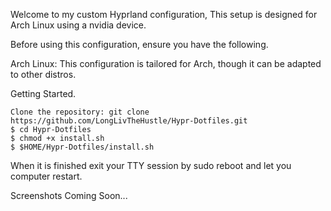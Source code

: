 
Welcome to my custom Hyprland configuration, This setup is designed for Arch Linux using a nvidia device.

Before using this configuration, ensure you have the following.

 Arch Linux: This configuration is tailored for Arch, though it can be adapted to other distros.
        
Getting Started.

    Clone the repository: git clone https://github.com/LongLivTheHustle/Hypr-Dotfiles.git
    $ cd Hypr-Dotfiles
    $ chmod +x install.sh
    $ $HOME/Hypr-Dotfiles/install.sh


When it is finished  exit your TTY session by sudo reboot and let you computer restart.

Screenshots Coming Soon... 
